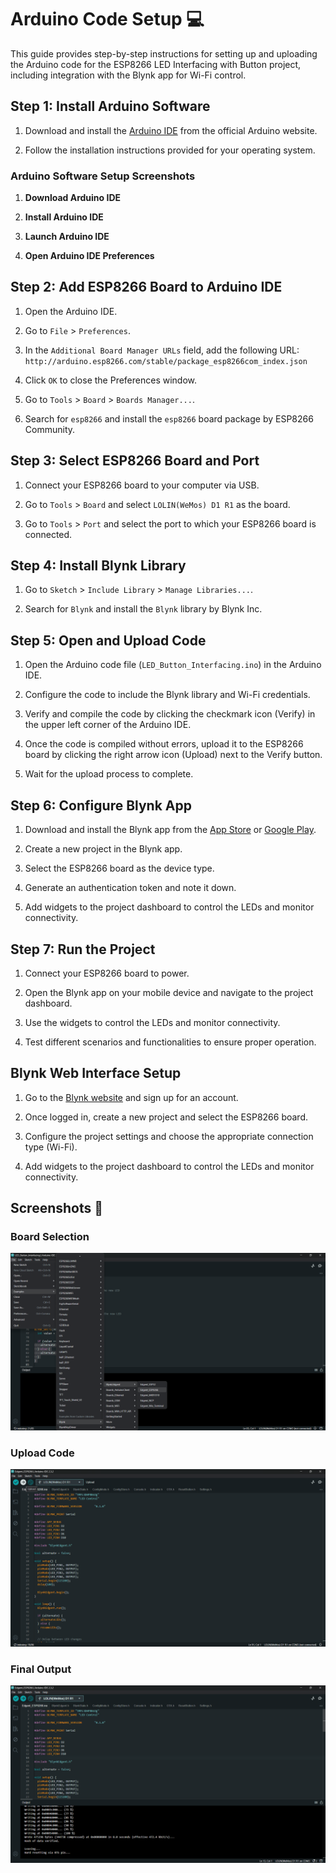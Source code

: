 # Arduino Code Setup 💻

This guide provides step-by-step instructions for setting up and uploading the Arduino code for the ESP8266 LED Interfacing with Button project, including integration with the Blynk app for Wi-Fi control.

## Step 1: Install Arduino Software

1. Download and install the [Arduino IDE](https://www.arduino.cc/en/Main/Software) from the official Arduino website.

2. Follow the installation instructions provided for your operating system.

### Arduino Software Setup Screenshots

1. **Download Arduino IDE**

2. **Install Arduino IDE**

3. **Launch Arduino IDE**

4. **Open Arduino IDE Preferences**

## Step 2: Add ESP8266 Board to Arduino IDE

1. Open the Arduino IDE.

2. Go to `File` > `Preferences`.

3. In the `Additional Board Manager URLs` field, add the following URL: <br> `http://arduino.esp8266.com/stable/package_esp8266com_index.json`

4. Click `OK` to close the Preferences window.

5. Go to `Tools` > `Board` > `Boards Manager...`.

6. Search for `esp8266` and install the `esp8266` board package by ESP8266 Community.

## Step 3: Select ESP8266 Board and Port

1. Connect your ESP8266 board to your computer via USB.

2. Go to `Tools` > `Board` and select `LOLIN(WeMos) D1 R1` as the board.

3. Go to `Tools` > `Port` and select the port to which your ESP8266 board is connected.

## Step 4: Install Blynk Library

1. Go to `Sketch` > `Include Library` > `Manage Libraries...`.

2. Search for `Blynk` and install the `Blynk` library by Blynk Inc.

## Step 5: Open and Upload Code

1. Open the Arduino code file (`LED_Button_Interfacing.ino`) in the Arduino IDE.

2. Configure the code to include the Blynk library and Wi-Fi credentials.

3. Verify and compile the code by clicking the checkmark icon (Verify) in the upper left corner of the Arduino IDE.

4. Once the code is compiled without errors, upload it to the ESP8266 board by clicking the right arrow icon (Upload) next to the Verify button.

5. Wait for the upload process to complete.

## Step 6: Configure Blynk App

1. Download and install the Blynk app from the [App Store](https://apps.apple.com/us/app/blynk-control-arduino-raspberry/id808760481) or [Google Play](https://play.google.com/store/apps/details?id=cc.blynk).

2. Create a new project in the Blynk app.

3. Select the ESP8266 board as the device type.

4. Generate an authentication token and note it down.

5. Add widgets to the project dashboard to control the LEDs and monitor connectivity.

## Step 7: Run the Project

1. Connect your ESP8266 board to power.

2. Open the Blynk app on your mobile device and navigate to the project dashboard.

3. Use the widgets to control the LEDs and monitor connectivity.

4. Test different scenarios and functionalities to ensure proper operation.

## Blynk Web Interface Setup

1. Go to the [Blynk website](https://blynk.io/) and sign up for an account.

2. Once logged in, create a new project and select the ESP8266 board.

3. Configure the project settings and choose the appropriate connection type (Wi-Fi).

4. Add widgets to the project dashboard to control the LEDs and monitor connectivity.

## Screenshots 📸

### Board Selection

![Board Selection](../image/sc1.png)

### Upload Code

![Upload Code](../image/sc3.png)

### Final Output

![Final Output](../image/sc4.png)

